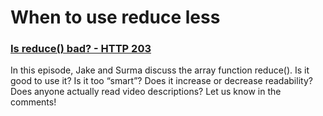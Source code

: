 # When to use reduce less

### [Is reduce() bad? - HTTP 203](https://www.youtube.com/watch?v=qaGjS7-qWzg&t=412s)

In this episode, Jake and Surma discuss the array function reduce(). Is it good to use it? Is it too “smart”? Does it increase or decrease readability? Does anyone actually read video descriptions? Let us know in the comments!
